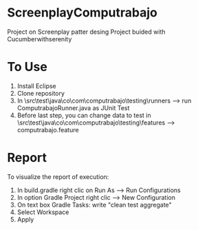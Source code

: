 # ScreenplayComputrabajo
Project on Screenplay patter desing Project buided with Cucumberwithserenity
# To Use 
1. Install Eclipse
2. Clone repository
3. In \src\test\java\co\com\computrabajo\testing\runners --> run ComputrabajoRunner.java as JUnit Test
4. Before last step, you can change data to test in \src\test\java\co\com\computrabajo\testing\features --> computrabajo.feature
# Report
To visualize the report of execution:
1. In build.gradle right clic on Run As --> Run Configurations
2. In option Gradle Project right clic --> New Configuration
3. On text box Gradle Tasks: write "clean test aggregate"
4. Select Workspace
5. Apply


